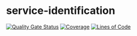 # service-identification
[![Quality Gate Status](https://sonarcloud.io/api/project_badges/measure?project=soat-tech-challenge_service-identification&metric=alert_status)](https://sonarcloud.io/summary/new_code?id=soat-tech-challenge_service-identification) [![Coverage](https://sonarcloud.io/api/project_badges/measure?project=soat-tech-challenge_service-identification&metric=coverage)](https://sonarcloud.io/summary/new_code?id=soat-tech-challenge_service-identification) [![Lines of Code](https://sonarcloud.io/api/project_badges/measure?project=soat-tech-challenge_service-identification&metric=ncloc)](https://sonarcloud.io/summary/new_code?id=soat-tech-challenge_service-identification)
